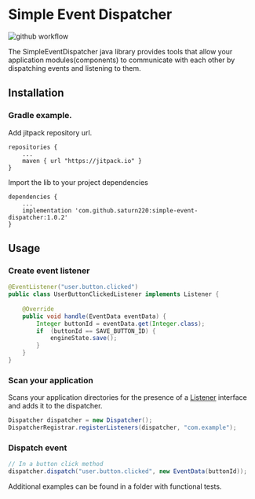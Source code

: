 # Simple Event Dispatcher

![github workflow](https://github.com/saturn220/simple-event-dispatcher/actions/workflows/gradle.yml/badge.svg)

The SimpleEventDispatcher java library provides tools that allow your application
modules(components) to communicate with each other by dispatching events and listening to
them.

## Installation
### Gradle example.
Add jitpack repository url.
```
repositories {
    ...
    maven { url "https://jitpack.io" }
}
```
Import the lib to your project dependencies
```
dependencies {
    ...
    implementation 'com.github.saturn220:simple-event-dispatcher:1.0.2'
}
```

## Usage

### Create event listener

```java
@EventListener("user.button.clicked")
public class UserButtonClickedListener implements Listener {
    
    @Override
    public void handle(EventData eventData) {
        Integer buttonId = eventData.get(Integer.class);
        if  (buttonId == SAVE_BUTTON_ID) {
            engineState.save();
        }
    }
}
```

### Scan your application
Scans your application directories for the presence of 
a [Listener](src/main/java/com/github/saturn220/dispatcher/Listener.java) interface 
and adds it to the dispatcher.
```java
Dispatcher dispatcher = new Dispatcher();
DispatcherRegistrar.registerListeners(dispatcher, "com.example"); 
```

### Dispatch event
```java
// In a button click method
dispatcher.dispatch("user.button.clicked", new EventData(buttonId));
```

Additional examples can be found in a folder with functional tests.